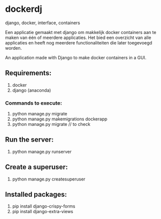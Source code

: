 # dockerdj
django, docker, interface, containers

Een applicatie gemaakt met django om makkelijk docker containers aan te maken van één of meerdere applicaties.
Het bied een overzicht van alle applicaties en heeft nog meerdere functionaliteiten die later toegevoegd worden.

An application made with Django to make docker containers in a GUI.

## Requirements:
1. docker
1. django (anaconda)

### Commands to execute:
1. python manage.py migrate
1. python manage.py makemigrations dockerapp
1. python manage.py migrate // to check

## Run the server:
1. python manage.py runserver

## Create a superuser:
1. python manage.py createsuperuser

## Installed packages:
1. pip install django-crispy-forms
2. pip install django-extra-views
